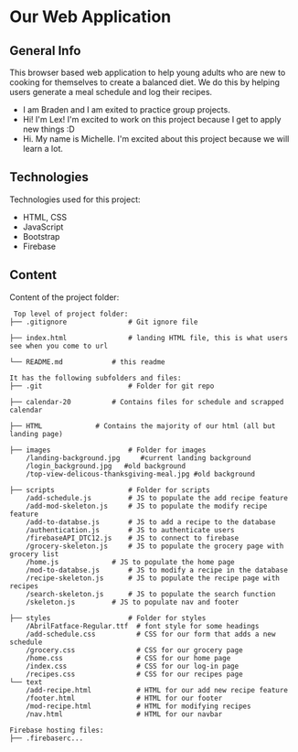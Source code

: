 # Our Web Application

## General Info

This browser based web application to help young adults who are new to cooking for themselves to create a balanced diet.
We do this by helping users generate a meal schedule and log their recipes.

* I am Braden and I am exited to practice group projects.
* Hi! I'm Lex! I'm excited to work on this project because I get to apply new things :D
* Hi. My name is Michelle. I'm excited about this project because we will learn a lot.

## Technologies

Technologies used for this project:

* HTML, CSS
* JavaScript
* Bootstrap
* Firebase

## Content

Content of the project folder:

```
 Top level of project folder: 
├── .gitignore               # Git ignore file

├── index.html               # landing HTML file, this is what users see when you come to url

└── README.md		     # this readme

It has the following subfolders and files:
├── .git                     # Folder for git repo

├── calendar-20		     # Contains files for schedule and scrapped calendar

├── HTML		     # Contains the majority of our html (all but landing page)

├── images                   # Folder for images
    /landing-background.jpg 	#current landing background
    /login_background.jpg	#old background
    /top-view-delicous-thanksgiving-meal.jpg #old background

├── scripts                  # Folder for scripts
    /add-schedule.js	     # JS to populate the add recipe feature
    /add-mod-skeleton.js     # JS to populate the modify recipe feature
    /add-to-databse.js       # JS to add a recipe to the database
    /authentication.js       # JS to authenticate users
    /firebaseAPI_DTC12.js    # JS to connect to firebase
    /grocery-skeleton.js     # JS to populate the grocery page with grocery list
    /home.js   	 	     # JS to populate the home page
    /mod-to-databse.js	     # JS to modify a recipe in the database
    /recipe-skeleton.js      # JS to populate the recipe page with recipes
    /search-skeleton.js      # JS to populate the search function
    /skeleton.js 	     # JS to populate nav and footer

├── styles                   # Folder for styles
    /AbrilFatface-Regular.ttf  # font style for some headings
    /add-schedule.css          # CSS for our form that adds a new schedule
    /grocery.css               # CSS for our grocery page
    /home.css                  # CSS for our home page
    /index.css                 # CSS for our log-in page
    /recipes.css               # CSS for our recipes page
└── text    
    /add-recipe.html           # HTML for our add new recipe feature
    /footer.html               # HTML for our footer
    /mod-recipe.html           # HTML for modifying recipes
    /nav.html                  # HTML for our navbar

Firebase hosting files: 
├── .firebaserc...
```
